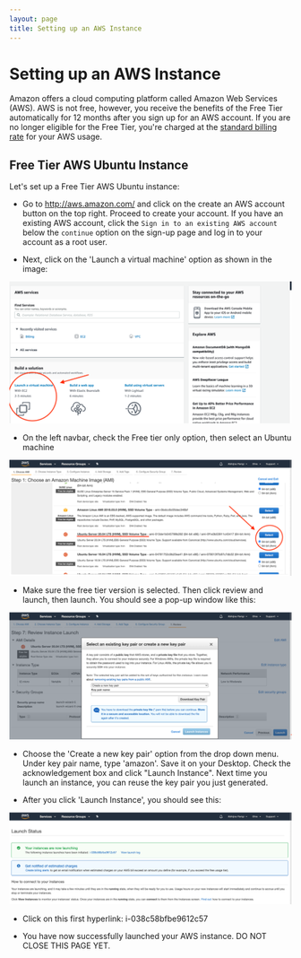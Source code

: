 ```yaml
---
layout: page
title: Setting up an AWS Instance
---
```


Setting up an AWS Instance
==========================


Amazon offers a cloud computing platform called Amazon Web Services (AWS). AWS is not free, however, you receive the benefits of the Free Tier automatically for 12 months after you sign up for an AWS account. If you are no longer eligible for the Free Tier, you're charged at the [standard billing rate](https://docs.aws.amazon.com/awsaccountbilling/latest/aboutv2/free-tier-eligibility.html) for your AWS usage.

## Free Tier AWS Ubuntu Instance

Let's set up a Free Tier AWS Ubuntu instance:

* Go to http://aws.amazon.com/ and click on the create an AWS account button on the top right. Proceed to create your account. If you have an existing AWS account, click the `Sign in to an existing AWS account` below the `continue` option on the sign-up page and log in to your account as a root user.

* Next, click on the 'Launch a virtual machine' option as shown in the image:

![](images/Launch.png)

* On the left navbar, check the Free tier only option, then select an Ubuntu machine

![](images/Ubuntu.png)

* Make sure the free tier version is selected. Then click review and launch, then launch. You should see a pop-up window like this:

![](images/KeyPair.png)

* Choose the 'Create a new key pair' option from the drop down menu. Under key pair name, type 'amazon'. Save it on your Desktop. Check the acknowledgement box and click "Launch Instance". Next time you launch an instance, you can reuse the key pair you just generated.

* After you click 'Launch Instance', you should see this:

![](images/launching.png)

* Click on this first hyperlink: i-038c58bfbe9612c57

* You have now successfully launched your AWS instance. DO NOT CLOSE THIS PAGE YET.
